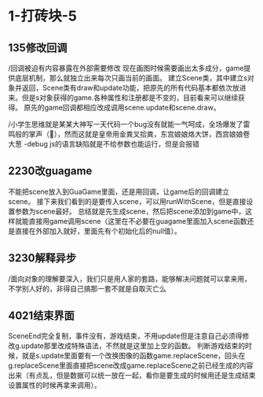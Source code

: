 # 1-打砖块-5
## 135修改回调
/回调被迫有内容暴露在外部需要修改
现在画图时候需要画出太多成分，game提供底层机制，那么就独立出来每次只画当前的画面。
建立Scene类，其中建立s对象并返回，Scene类有draw和update功能，把原先的所有代码基本都依次放进来。但是s对象获得的game.各种属性和注册都是不变的，目前看来可以继续获得。
原先的game回调都相应改成调用scene.update和scene.draw。

/小学生思维就是某某大神写一天代码一个bug没有就能一气呵成，全场爆发了雷鸣般的掌声（👏），然而这就是皇帝用金粪叉拾粪，东宫娘娘烙大饼，西宫娘娘卷大葱
-debug js的语言缺陷就是不给参数也能运行，但是会报错

## 2230改guagame
不能把scene放入到GuaGame里面，还是用回调，让game后的回调建立scene。
接下来我们看到的是要传入scene，可以用runWithScene，但是直接设置参数为scene最好。
总结就是先生成scene，然后把scene添加到game中，这样就能直接用game调用scene（这里在不必要在guagame里面加入scene函数还是直接在外部加入就好，里面先有个初始化后的null值）。

## 3230解释异步
/面向对象的理解要深入，我们只是用人家的套路，能够解决问题就可以拿来用，不学别人好的，非得自己搞那一套不就是自取灭亡么

## 4021结束界面
SceneEnd完全复制，事件没有，游戏结束，不用update但是注意自己必须得修改g.update那里改成特殊语法，不然就是这里加上空的函数。
判断游戏结束的时候，就是s.update里面要有一个改换图像的函数game.replaceScene，回头在g.replaceScene里面直接把scene改成game.replaceScene之前已经生成的内容出来（有点乱，但是数据可以统一放在一起，看你是要生成的时候用还是生成结束设置属性的时候再拿来调用）。


## 



## 



##


